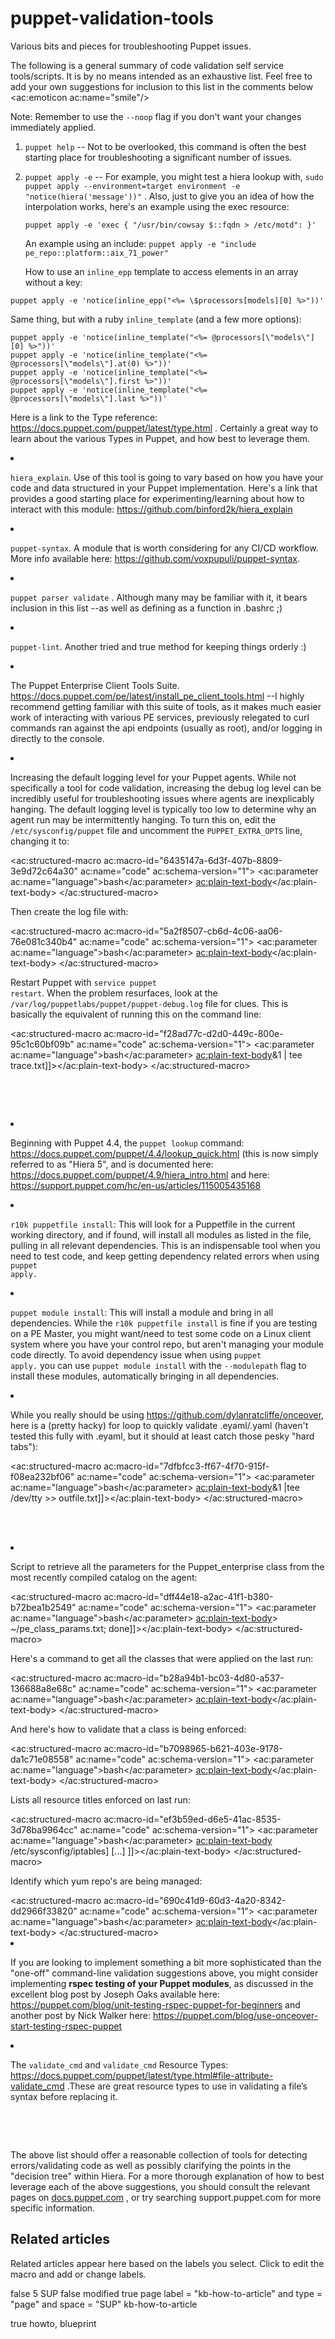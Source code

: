 # puppet-validation-tools
Various bits and pieces for troubleshooting Puppet issues.

The following is a general summary of code validation self service tools/scripts. It is by no means intended as an exhaustive list.  Feel free to add your own suggestions for inclusion to this list in the comments below <ac:emoticon ac:name="smile"/>

Note: Remember to use the `--noop` flag if you don't want your changes immediately applied.
  
1. `puppet help` -- Not to be overlooked, this command is often the best starting place for troubleshooting a significant number of issues.
    
2. `puppet apply -e` -- For example, you might test a hiera lookup with, `sudo puppet apply --environment=target environment -e "notice(hiera('message'))"` . 
Also, just to give you an idea of how the interpolation works, here's an example using the exec resource:
      
     `puppet apply -e 'exec { "/usr/bin/cowsay $::fqdn > /etc/motd": }'`
      
      An example using an include:
      `puppet apply -e "include pe_repo::platform::aix_71_power"`
      
      How to use an `inline_epp` template to access elements in an array without a key:
     
```
puppet apply -e 'notice(inline_epp("<%= \$processors[models][0] %>"))'
```
Same thing, but with a ruby `inline_template` (and a few more options):
```
puppet apply -e 'notice(inline_template("<%= @processors[\"models\"][0] %>"))'
puppet apply -e 'notice(inline_template("<%= @processors[\"models\"].at(0) %>"))'
puppet apply -e 'notice(inline_template("<%= @processors[\"models\"].first %>"))'
puppet apply -e 'notice(inline_template("<%= @processors[\"models\"].last %>"))'
```
Here is a link to the Type reference: <a href="https://docs.puppet.com/puppet/latest/type.html">https://docs.puppet.com/puppet/latest/type.html</a> . Certainly a great way to learn about the various Types in Puppet, and how best to leverage them.</p>
    </li>
    <li>
      <p>
        <code>hiera_explain</code>. Use of this tool is going to vary based on how you have your code and data structured in your Puppet implementation. Here's a link that provides a good starting place for experimenting/learning about how to interact with this module: <a href="https://github.com/binford2k/hiera_explain">https://github.com/binford2k/hiera_explain</a>
      </p>
    </li>
    <li>
      <p>
        <code>puppet-syntax</code>. A module that is worth considering for any CI/CD workflow. More info available here: <a href="https://github.com/voxpupuli/puppet-syntax">https://github.com/voxpupuli/puppet-syntax</a>. </p>
    </li>
    <li>
      <p>
        <code>puppet parser validate</code> . Although many may be familiar with it, it bears inclusion in this list --as well as defining as a function in .bashrc ;)</p>
    </li>
    <li>
      <p>
        <code>puppet-lint</code>. Another tried and true method for keeping things orderly :)</p>
    </li>
    <li>
      <p>The Puppet Enterprise Client Tools Suite. <a href="https://docs.puppet.com/pe/latest/install_pe_client_tools.html">https://docs.puppet.com/pe/latest/install_pe_client_tools.html</a> --I <span>highly</span> recommend getting familiar with this suite of tools, as it makes much easier work of interacting with various PE services, previously relegated to curl commands ran against the api endpoints (usually as root), and/or logging in directly to the console.</p>
    </li>
    <li>
      <p>Increasing the default logging level for your Puppet agents. While not specifically a tool for code validation, increasing the debug log level can be incredibly useful for troubleshooting issues where agents are inexplicably hanging. The default logging level is typically too low to determine why an agent run may be intermittently hanging. To turn this on, edit the <code>/etc/sysconfig/puppet</code> file and uncomment the <code>PUPPET_EXTRA_OPTS</code> line, changing it to:</p>
      <ac:structured-macro ac:macro-id="6435147a-6d3f-407b-8809-3e9d72c64a30" ac:name="code" ac:schema-version="1">
        <ac:parameter ac:name="language">bash</ac:parameter>
        <ac:plain-text-body><![CDATA[PUPPET_EXTRA_OPTS="--debug --trace --logdest=/var/log/puppetlabs/puppet/puppet-debug.log" ]]></ac:plain-text-body>
      </ac:structured-macro>
      <p>Then create the log file with:</p>
      <ac:structured-macro ac:macro-id="5a2f8507-cb6d-4c06-aa06-76e081c340b4" ac:name="code" ac:schema-version="1">
        <ac:parameter ac:name="language">bash</ac:parameter>
        <ac:plain-text-body><![CDATA[$touch /var/log/puppetlabs/puppet/puppet-debug.log]]></ac:plain-text-body>
      </ac:structured-macro>
      <p>Restart Puppet with <code>service puppet restart</code>. When the problem resurfaces, look at the <code>/var/log/puppetlabs/puppet/puppet-debug.log</code> file for clues. This is basically the equivalent of running this on the command line:</p>
      <ac:structured-macro ac:macro-id="f28ad77c-d2d0-449c-800e-95c1c60bf09b" ac:name="code" ac:schema-version="1">
        <ac:parameter ac:name="language">bash</ac:parameter>
        <ac:plain-text-body><![CDATA[puppet agent -t --debug --trace 2>&1 | tee trace.txt]]></ac:plain-text-body>
      </ac:structured-macro>
      <p>
        <br/>
      </p>
      <p>
        <br/>
      </p>
    </li>
    <li>
      <p>Beginning with Puppet 4.4, the <code>puppet lookup</code> command: <a href="https://docs.puppet.com/puppet/4.4/lookup_quick.html">https://docs.puppet.com/puppet/4.4/lookup_quick.html</a> (this is now simply referred to as "Hiera 5", and is documented here: <a href="https://docs.puppet.com/puppet/4.9/hiera_intro.html">https://docs.puppet.com/puppet/4.9/hiera_intro.html</a> and here: <a href="https://support.puppet.com/hc/en-us/articles/115005435168">https://support.puppet.com/hc/en-us/articles/115005435168</a>
      </p>
    </li>
    <li>
      <p>
        <code>r10k puppetfile install</code>: This will look for a Puppetfile in the current working directory, and if found, will install all modules as listed in the file, pulling in all relevant dependencies. This is an indispensable tool when you need to test code, and keep getting dependency related errors when using <code>puppet apply.</code>
      </p>
    </li>
    <li>
      <p>
        <code>puppet module install</code>: This will install a module and bring in all dependencies. While the <code>r10k puppetfile install</code> is fine if you are testing on a PE Master, you might want/need to test some code on a Linux client system where you have your control repo, but aren't managing your module code directly. To avoid dependency issue when using <code>puppet apply.</code> you can use <code>puppet module install</code> with the <code>--modulepath</code> flag to install these modules, automatically bringing in all dependencies.</p>
    </li>
    <li>
      <p>While you really should be using <a href="https://github.com/dylanratcliffe/onceover">https://github.com/dylanratcliffe/onceover</a>, here is a (pretty hacky) for loop to quickly validate .eyaml/.yaml (haven't tested this fully with .eyaml, but it should at least catch those pesky "hard tabs"):</p>
      <ac:structured-macro ac:macro-id="7dfbfcc3-ff67-4f70-915f-f08ea232bf06" ac:name="code" ac:schema-version="1">
        <ac:parameter ac:name="language">bash</ac:parameter>
        <ac:plain-text-body><![CDATA[for x in `find . -regex ".*[eyaml][yaml]?" -print`; do ruby -e "require 'yaml'; YAML.load_file('$x')"; echo $x; done 2>&1 |tee /dev/tty >> outfile.txt]]></ac:plain-text-body>
      </ac:structured-macro>
      <p>
        <br/>
        <br/>
      </p>
    </li>
    <li>
      <p>Script to retrieve all the parameters for the Puppet_enterprise class from the most recently compiled catalog on the agent:</p>
      <ac:structured-macro ac:macro-id="dff44e18-a2ac-41f1-b380-b72bea1b2549" ac:name="code" ac:schema-version="1">
        <ac:parameter ac:name="language">bash</ac:parameter>
        <ac:plain-text-body><![CDATA[for x in `find $(puppet agent --configprint client_datadir) -name "*.json" -print`; do echo $x; jq '.resources[] | select(.type == "Class" and .title == "Puppet_enterprise").parameters' $x >> ~/pe_class_params.txt; done]]></ac:plain-text-body>
      </ac:structured-macro>
      <p>Here's a command to get all the classes that were applied on the last run:</p>
      <ac:structured-macro ac:macro-id="b28a94b1-bc03-4d80-a537-136688a8e68c" ac:name="code" ac:schema-version="1">
        <ac:parameter ac:name="language">bash</ac:parameter>
        <ac:plain-text-body><![CDATA[[root@rtreweek ~]# cat $(puppet agent --configprint classfile)
pe_repo
pe_repo::platform::el_7_x86_64
puppet_enterprise
puppet_enterprise::profile::agent
puppet_enterprise::profile::amq::broker
puppet_enterprise::profile::certificate_authority
puppet_enterprise::profile::console
puppet_enterprise::profile::master
puppet_enterprise::profile::master::mcollective
[...]]]></ac:plain-text-body>
      </ac:structured-macro>
      <p>
        <span>And here's how to validate that a class is being enforced:</span>
      </p>
      <ac:structured-macro ac:macro-id="b7098965-b621-403e-9178-da1c71e08558" ac:name="code" ac:schema-version="1">
        <ac:parameter ac:name="language">bash</ac:parameter>
        <ac:plain-text-body><![CDATA[[root@rtreweek ~]# grep docker $(puppet agent --configprint classfile)
docker::params
docker::systemd_reload
docker
docker::repos
docker::install
docker::config
docker::service ]]></ac:plain-text-body>
      </ac:structured-macro>
      <p>
        <span>Lists all resource titles enforced on last run:</span>
      </p>
      <ac:structured-macro ac:macro-id="ef3b59ed-d6e5-41ac-8535-3d78ba9964cc" ac:name="code" ac:schema-version="1">
        <ac:parameter ac:name="language">bash</ac:parameter>
        <ac:plain-text-body><![CDATA[[root@rtreweek state]# cat $(puppet agent --configprint resourcefile)
service[postgresql]
file[/etc/puppetlabs/puppet/routes.yaml]
ini_setting[puppetdbserver]
service[pe-httpd]
firewall[5432 accept - postgres]
puppetdb_conn_validator[puppetdb_conn]
package[postgresql-server]
exec[/sbin/iptables-save > /etc/sysconfig/iptables]
[...] ]]></ac:plain-text-body>
      </ac:structured-macro>
      <div class="page" title="Page 61">
        <div class="layoutArea">
          <div class="column">
            <p>Identify which yum repo's are being managed:</p>
            <ac:structured-macro ac:macro-id="690c41d9-60d3-4a20-8342-dd2966f33820" ac:name="code" ac:schema-version="1">
              <ac:parameter ac:name="language">bash</ac:parameter>
              <ac:plain-text-body><![CDATA[[root@rtreweek state]# grep yumrepo $(puppet agent --configprint resourcefile)
yumrepo[docker]
yumrepo[epel-testing]
yumrepo[epel-testing-debuginfo]
yumrepo[epel-testing-source]
yumrepo[epel]
yumrepo[epel-debuginfo]
yumrepo[epel-source]]]></ac:plain-text-body>
            </ac:structured-macro>
          </div>
        </div>
      </div>
    </li>
    <li>
      <p>If you are looking to implement something a bit more sophisticated than the "one-off" command-line validation suggestions above, you might consider implementing <strong>rspec testing of your Puppet modules</strong>, as discussed in the excellent blog post by Joseph Oaks available here:<span style="color: rgb(34,34,34);"> </span> <a href="https://puppet.com/blog/unit-testing-rspec-puppet-for-beginners">https://puppet.com/blog/unit-testing-rspec-puppet-for-beginners</a> and another post by Nick Walker here: <a href="https://puppet.com/blog/use-onceover-start-testing-rspec-puppet">https://puppet.com/blog/use-onceover-start-testing-rspec-puppet</a>
      </p>
    </li>
    <li>
      <p>The <span style="color: rgb(34,34,34);">
          <code>validate_cmd</code> and <code>validate_cmd</code> Resource Types: <a href="https://docs.puppet.com/puppet/latest/type.html#file-attribute-validate_cmd">https://docs.puppet.com/puppet/latest/type.html#file-attribute-validate_cmd</a> .These are great resource types to use in<span> validating a file’s syntax before replacing it.</span> </span>
      </p>
    </li>
  </ol>
  <br/>
  <p>
    <br/>
  </p>
  <p>
    <span>The above list should offer a reasonable collection of tools for detecting errors/validating code as well as possibly clarifying the points in the "decision tree" within Hiera.  For a more thorough explanation of how to best leverage each of the above suggestions, you should consult the relevant pages on </span> <a href="http://docs.puppet.com/">docs.puppet.com</a> <span>, or try searching support.puppet.com for more specific information.</span>
  </p>
</div>
<h2>Related articles</h2>
<p>
  <ac:placeholder>Related articles appear here based on the labels you select. Click to edit the macro and add or change labels.</ac:placeholder>
</p>
<p>
  <ac:structured-macro ac:macro-id="35b830dd-c4c6-4b5b-954d-6f4101cdfb13" ac:name="contentbylabel" ac:schema-version="3">
    <ac:parameter ac:name="showLabels">false</ac:parameter>
    <ac:parameter ac:name="max">5</ac:parameter>
    <ac:parameter ac:name="spaces">SUP</ac:parameter>
    <ac:parameter ac:name="showSpace">false</ac:parameter>
    <ac:parameter ac:name="sort">modified</ac:parameter>
    <ac:parameter ac:name="reverse">true</ac:parameter>
    <ac:parameter ac:name="type">page</ac:parameter>
    <ac:parameter ac:name="cql">label = "kb-how-to-article" and type = "page" and space = "SUP"</ac:parameter>
    <ac:parameter ac:name="labels">kb-how-to-article</ac:parameter>
  </ac:structured-macro>
</p>
<ac:structured-macro ac:macro-id="41242f26-5bc8-4a7f-80a8-bb90c09ceb39" ac:name="details" ac:schema-version="1">
  <ac:parameter ac:name="hidden">true</ac:parameter>
  <ac:parameter ac:name="id">howto, blueprint</ac:parameter>
  <ac:rich-text-body>
    <table class="wrapped">
      <tbody>
        <tr>
      
